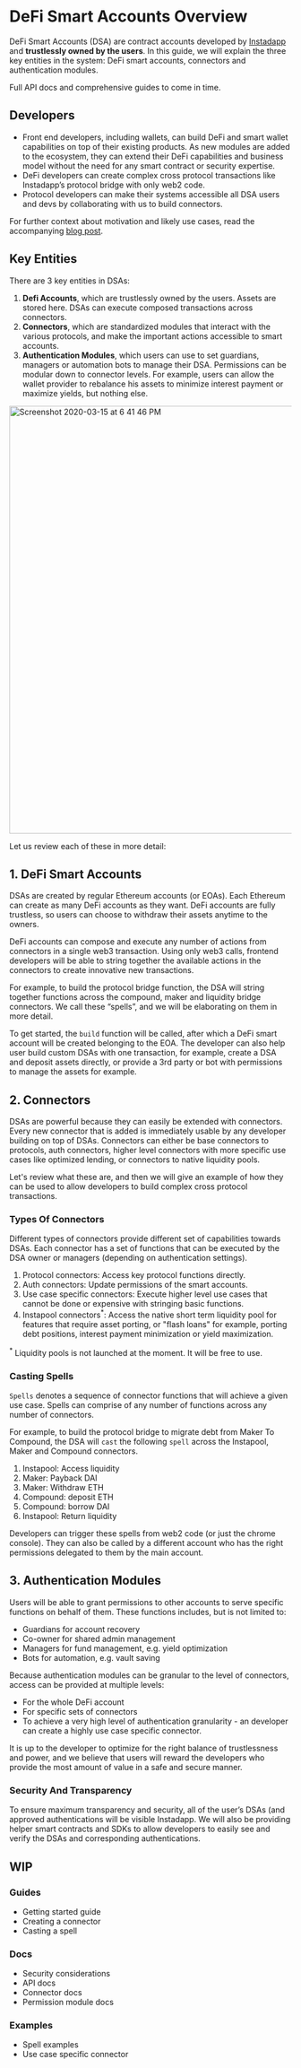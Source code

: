 # DeFi Smart Accounts Overview
DeFi Smart Accounts (DSA) are contract accounts developed by [Instadapp](http://instadapp.io) and **trustlessly owned by the users**. In this guide, we will explain the three key entities in the system: DeFi smart accounts, connectors and authentication modules. 

Full API docs and comprehensive guides to come in time.

## Developers

- Front end developers, including wallets, can build DeFi and smart wallet capabilities on top of their existing products. As new modules are added to the ecosystem, they can extend their DeFi capabilities and business model without the need for any smart contract or security expertise. 
- DeFi developers can create complex cross protocol transactions like Instadapp’s protocol bridge with only web2 code. 
- Protocol developers can make their systems accessible all DSA users and devs by collaborating with us to build connectors.

For further context about motivation and likely use cases, read the accompanying [blog post](https://blog.instadapp.io/defi-smart-accounts/).

## Key Entities
There are 3 key entities in DSAs:

1. **Defi Accounts**, which are trustlessly owned by the users. Assets are stored here. DSAs can execute composed transactions across connectors.
2. **Connectors**, which are standardized modules that interact with the various protocols, and make the important actions accessible to smart accounts. 
3. **Authentication Modules**, which users can use to set guardians, managers or automation bots to manage their DSA. Permissions can be modular down to connector levels. For example, users can allow the wallet provider to rebalance his assets to minimize interest payment or maximize yields, but nothing else. 

<img width="763" alt="Screenshot 2020-03-15 at 6 41 46 PM" src="https://user-images.githubusercontent.com/173707/76699907-d7f9aa80-66ec-11ea-8bb1-d7d508ef44e0.png">

Let us review each of these in more detail:

## 1. DeFi Smart Accounts
DSAs are created by regular Ethereum accounts (or EOAs). Each Ethereum can create as many DeFi accounts as they want. DeFi accounts are fully trustless, so users can choose to withdraw their assets anytime to the owners.

DeFi accounts can compose and execute any number of actions from connectors in a single web3 transaction. Using only web3 calls, frontend developers will be able to string together the available actions in the connectors to create innovative new transactions.

For example, to build the protocol bridge function, the DSA will string together functions across the compound, maker and liquidity bridge connectors. We call these “spells”, and we will be elaborating on them in more detail.

To get started, the `build` function will be called, after which a DeFi smart account will be created belonging to the EOA. The developer can also help user build custom DSAs with one transaction, for example, create a DSA and deposit assets directly, or provide a 3rd party or bot with permissions to manage the assets for example.

## 2. Connectors
DSAs are powerful because they can easily be extended with connectors. Every new connector that is added is immediately usable by any developer building on top of DSAs. Connectors can either be base connectors to protocols, auth connectors, higher level connectors with more specific use cases like optimized lending, or connectors to native liquidity pools. 

Let's review what these are, and then we will give an example of how they can be used to allow developers to build complex cross protocol transactions. 

### Types Of Connectors
Different types of connectors provide different set of capabilities towards DSAs. Each connector has a set of functions that can be executed by the DSA owner or managers (depending on authentication settings).

1. Protocol connectors: Access key protocol functions directly. 
2. Auth connectors: Update permissions of the smart accounts.
3. Use case specific connectors: Execute higher level use cases that cannot be done or expensive with stringing basic functions. 
4. Instapool connectors<sup>*</sup>: Access the native short term liquidity pool for features that require asset porting, or "flash loans" for example, porting debt positions, interest payment minimization or yield maximization. 

<sup>*</sup> Liquidity pools is not launched at the moment. It will be free to use.

### Casting Spells

`Spells` denotes a sequence of connector functions that will achieve a given use case. Spells can comprise of any number of functions across any number of connectors. 

For example, to build the protocol bridge to migrate debt from Maker To  Compound, the DSA will `cast` the following `spell` across the Instapool, Maker and Compound connectors.

1. Instapool: Access liquidity
2. Maker: Payback DAI 
3. Maker: Withdraw ETH 
4. Compound: deposit ETH 
5. Compound: borrow DAI 
6. Instapool: Return liquidity

Developers can trigger these spells from web2 code (or just the chrome console). They can also be called by a different account who has the right permissions delegated to them by the main account. 

## 3. Authentication Modules

Users will be able to grant permissions to other accounts to serve specific functions on behalf of them. These functions includes, but is not limited to:

- Guardians for account recovery
- Co-owner for shared admin management
- Managers for fund management, e.g. yield optimization 
- Bots for automation, e.g. vault saving 

Because authentication modules can be granular to the level of connectors, access can be provided at multiple levels: 
- For the whole DeFi account 
- For specific sets of connectors 
- To achieve a very high level of authentication granularity - an developer can create a highly use case specific connector.

It is up to the developer to optimize for the right balance of trustlessness and power, and we believe that users will reward the developers who provide the most amount of value in a safe and secure manner.


### Security And Transparency
To ensure maximum transparency and security, all of the user’s DSAs (and approved authentications will be visible Instadapp. We will also be providing helper smart contracts and SDKs to allow developers to easily see and verify the DSAs and corresponding authentications. 

## WIP

### Guides
- Getting started guide
- Creating a connector
- Casting a spell

### Docs
- Security considerations
- API docs
- Connector docs
- Permission module docs

### Examples
- Spell examples
- Use case specific connector
